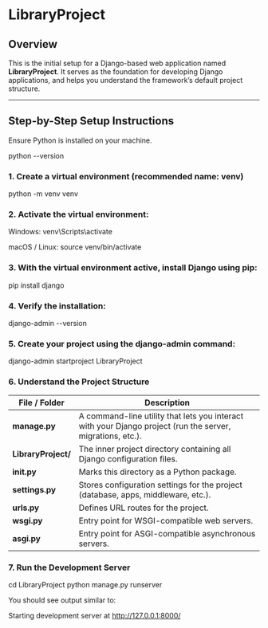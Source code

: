 # LibraryProject

## Overview
This is the initial setup for a Django-based web application named **LibraryProject**.
It serves as the foundation for developing Django applications, and helps you understand the framework’s default project structure.

---

## Step-by-Step Setup Instructions

Ensure Python is installed on your machine.

python --version

### 1. Create a virtual environment (recommended name: venv)

python -m venv venv

### 2. Activate the virtual environment:

Windows: venv\Scripts\activate

macOS / Linux: source venv/bin/activate

### 3. With the virtual environment active, install Django using pip:

pip install django

### 4. Verify the installation:

django-admin --version

### 5. Create your project using the django-admin command:

django-admin startproject LibraryProject

### 6. Understand the Project Structure

| File / Folder       | Description                                                                                                |
| ------------------- | ---------------------------------------------------------------------------------------------------------- |
| **manage.py**       | A command-line utility that lets you interact with your Django project (run the server, migrations, etc.). |
| **LibraryProject/** | The inner project directory containing all Django configuration files.                                     |
| **__init__.py**     | Marks this directory as a Python package.                                                                  |
| **settings.py**     | Stores configuration settings for the project (database, apps, middleware, etc.).                          |
| **urls.py**         | Defines URL routes for the project.                                                                        |
| **wsgi.py**         | Entry point for WSGI-compatible web servers.                                                               |
| **asgi.py**         | Entry point for ASGI-compatible asynchronous servers.                                                      |

### 7. Run the Development Server

cd LibraryProject
python manage.py runserver

You should see output similar to:

Starting development server at http://127.0.0.1:8000/


